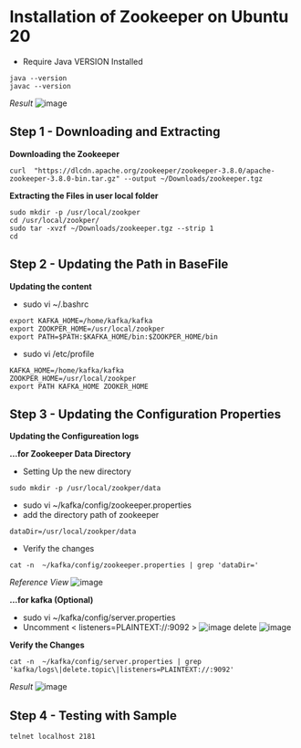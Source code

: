 # Installation of Zookeeper on Ubuntu 20

- Require Java VERSION Installed
```
java --version
javac --version
```
_Result_
![image](https://user-images.githubusercontent.com/111234771/209470734-a10c2052-d78b-4d88-879e-1aa6014b6846.png)


## Step 1 - Downloading and Extracting
**Downloading the Zookeeper**
```
curl  "https://dlcdn.apache.org/zookeeper/zookeeper-3.8.0/apache-zookeeper-3.8.0-bin.tar.gz" --output ~/Downloads/zookeeper.tgz
```
**Extracting the Files in user local folder**
```
sudo mkdir -p /usr/local/zookper
cd /usr/local/zookper/
sudo tar -xvzf ~/Downloads/zookeeper.tgz --strip 1
cd
```

## Step 2 - Updating the Path in BaseFile
**Updating the content**
- sudo vi ~/.bashrc
```
export KAFKA_HOME=/home/kafka/kafka
export ZOOKPER_HOME=/usr/local/zookper
export PATH=$PATH:$KAFKA_HOME/bin:$ZOOKPER_HOME/bin
```

- sudo vi /etc/profile
```
KAFKA_HOME=/home/kafka/kafka
ZOOKPER_HOME=/usr/local/zookper
export PATH KAFKA_HOME ZOOKER_HOME
```
## Step 3 - Updating the Configuration Properties
**Updating the Configureation logs**

**...for Zookeeper Data Directory**
- Setting Up the new directory
```
sudo mkdir -p /usr/local/zookper/data
```
- sudo vi ~/kafka/config/zookeeper.properties
- add the directory path of zookeeper

```
dataDir=/usr/local/zookper/data
```
- Verify the changes
```
cat -n  ~/kafka/config/zookeeper.properties | grep 'dataDir='
```
_Reference View_
![image](https://user-images.githubusercontent.com/111234771/209479325-ffdf0f5e-aef7-4a3d-916b-51054df29b1d.png)


**...for kafka (Optional)**
- sudo vi ~/kafka/config/server.properties
- Uncomment < listeners=PLAINTEXT://:9092 >
![image](https://user-images.githubusercontent.com/111234771/209479788-02f3f12b-3731-4a7e-9647-fc34408a9abc.png)
delete
![image](https://user-images.githubusercontent.com/111234771/209476861-710afb05-3b31-4d28-a9cf-5c56f2a42ed0.png)


**Verify the Changes**
```
cat -n  ~/kafka/config/server.properties | grep 'kafka/logs\|delete.topic\|listeners=PLAINTEXT://:9092'
```
_Result_
![image](https://user-images.githubusercontent.com/111234771/209477130-2bb008dd-3a5e-431d-ad20-380c34bb26dc.png)


## Step 4 - Testing with Sample

```
telnet localhost 2181
```
